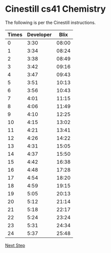 # Cinestill cs41 Chemistry

The following is per the Cinestill instructions.

| Times | Developer | Blix  |
|-------|-----------|-------|
| 0     | 3:30      | 08:00 |
| 1     | 3:34      | 08:24 |
| 2     | 3:38      | 08:49 |
| 3     | 3:42      | 09:16 |
| 4     | 3:47      | 09:43 |
| 5     | 3:51      | 10:13 |
| 6     | 3:56      | 10:43 |
| 7     | 4:01      | 11:15 |
| 8     | 4:06      | 11:49 |
| 9     | 4:10      | 12:25 |
| 10    | 4:15      | 13:02 |
| 11    | 4:21      | 13:41 |
| 12    | 4:26      | 14:22 |
| 13    | 4:31      | 15:05 |
| 14    | 4:37      | 15:50 |
| 15    | 4:42      | 16:38 |
| 16    | 4:48      | 17:28 |
| 17    | 4:54      | 18:20 |
| 18    | 4:59      | 19:15 |
| 19    | 5:05      | 20:13 |
| 20    | 5:12      | 21:14 |
| 21    | 5:18      | 22:17 |
| 22    | 5:24      | 23:24 |
| 23    | 5:31      | 24:34 |
| 24    | 5:37      | 25:48 |

[Next Step](../by_film/C41.md#cinestill-cs41-liquid-instructions)
